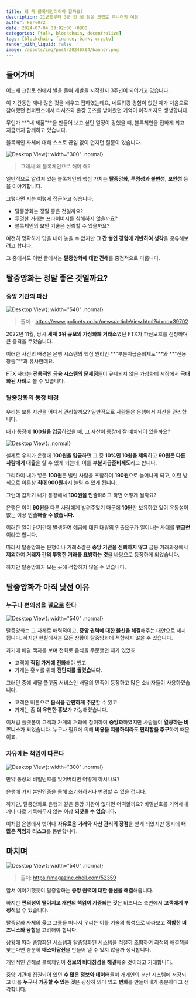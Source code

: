 ```yaml
---
title: 왜 꼭 블록체인이어야 할까요?
description: 21년도부터 3년 간 몸 담은 크립토 주니어의 여담
author: Ferv0r2
date: 2024-07-04 03:02:00 +0900
categories: [talk, blockchain, decentralize]
tags: [blockchain, finance, bank, crypto]
render_with_liquid: false
image: /assets/img/post/20240704/banner.png
---
```


## 들어가며

어느새 크립토 씬에서 발을 들여 개발을 시작한지 3주년이 되어가고 있습니다.

이 기간동안 꽤나 많은 것을 배우고 접하였는데요, 네트워킹 경험이 없던 제가 처음으로 참여했던 컨퍼런스에서 티셔츠와 온갖 굿즈를 받아왔던 기억이 아직까지도 생생합니다.

무언가 **"내 제품"**을 만들어 보고 싶던 열정이 강했을 때, 블록체인을 접하게 되고 지금까지 함께하고 있습니다.

블록체인 자체에 대해 스스로 끊임 없이 던지던 질문이 있습니다.

![Desktop View](/assets/img/post/20240704/suspect.jpg){: width="300" .normal}

> 그래서 왜 블록체인으로 해야 해?

일반적으로 알려져 있는 블록체인의 핵심 가치는 **탈중앙화**, **투명성과 불변성**, **보안성** 등을 이야기합니다.

그렇다면 저는 이렇게 접근하고 싶습니다.

- 탈중앙화는 정말 좋은 것일까요?
- 투명한 거래는 프라이버시를 침해하지 않을까요?
- 블록체인의 보안 기술은 신뢰할 수 있을까요?

여전히 명확하게 답을 내어 놓을 수 없지만 **그 간 쌓인 경험에 기반하여 생각**을 공유해보려고 합니다.

그 중에서도 이번 글에서는 **탈중앙화에 대한 견해**를 중점적으로 다룹니다.

## 탈중앙화는 정말 좋은 것일까요?

### 중앙 기관의 파산

![Desktop View](/assets/img/post/20240704/ftx.jpg){: width="540" .normal}

> 출처 - https://www.policetv.co.kr/news/articleView.html?idxno=39702

2022년 11월, 당시 **세계 3위 규모의 가상화폐 거래소**였던 FTX가 파산보호를 신청하며 큰 충격을 주었습니다.

이러한 사건의 배경은 은행 시스템의 핵심 원리인 **"부분지급준비제도"**와 **"신용창출"**과 유사한데요.

FTX 사태는 **전통적인 금융 시스템의 문제점**들이 규제되지 않은 가상화폐 시장에서 **극대화된 사례**로 볼 수 있습니다.

### 탈중앙화의 등장 배경

우리는 보통 자산을 어디서 관리할까요? 일반적으로 사람들은 은행에서 자산을 관리합니다.

내가 통장에 **100원을 입금**하였을 때, 그 자산이 통장에 잘 예치되어 있을까요?

![Desktop View](/assets/img/post/20240704/explain.png){: .normal}

실제로 우리가 은행에 **100원을 입금**하면 그 중 **10%인 10원을 제외**하고 **90원은 다른 사람에게 대출**을 할 수 있게 되는데, 이를 **부분지급준비제도**라고 합니다.

그리하여 내가 넣은 **100원**은 빌린 사람을 포함하여 **190원**으로 늘어나게 되고, 이런 방식으로 이론상 **최대 900원**까지 늘릴 수 있게 됩니다.

그런데 갑자기 내가 통장에서 **100원을 인출**하려고 하면 어떻게 될까요?

은행은 이미 **90원**을 다른 사람에게 빌려주었기 때문에 **10원**만 보유하고 있어 유동성이 없는 이상 **인출해줄 수 없습니다.**

이러한 일이 단기간에 발생하여 예금에 대한 대량의 인출요구가 일어나는 사태를 **뱅크런**이라고 합니다.

따라서 탈중앙화는 은행이나 거래소같은 **중앙 기관을 신뢰하지 않고** 금융 거래과정에서 **제외**하여 **거래자 간의 투명한 거래를 표방하는 것**을 바탕으로 등장하게 되었습니다.

하지만 탈중앙화가 모든 곳에 적합하지 않을 수 있습니다.

## 탈중앙화가 아직 낯선 이유

### 누구나 편의성을 필요로 한다

![Desktop View](/assets/img/post/20240704/leader.webp){: width="540" .normal}

탈중앙화는 그 자체로 매력적이고, **중앙 권력에 대한 불신을 해결**해주는 대안으로 제시됩니다. 하지만 현실에서는 모든 상황이 탈중앙화에 적합하지 않을 수 있습니다.

과거에 배달 책자를 보며 전화로 음식을 주문했던 때가 있었죠.

- 고객이 **직접 가게에 전화**해야 했고
- 가게는 홍보를 위해 **전단지를 돌렸습니다.**

그러던 중에 배달 플랫폼 서비스인 배달의 민족이 등장하고 많은 소비자들이 사용하였습니다.

- 고객은 버튼으로 **음식을 간편하게 주문**할 수 있고
- 가게는 좀 **더 유연한 홍보**가 가능해졌습니다.

이처럼 플랫폼이 고객과 가게의 거래에 참여하여 **중앙화**하였지만 사람들이 **열광하는 비즈니스**가 되었습니다. 누구나 필요에 의해 **비용을 지불하더라도 편리함을 추구**하기 때문이죠.

### 자유에는 책임이 따른다

![Desktop View](/assets/img/post/20240704/jail.png){: width="300" .normal}

만약 통장의 비밀번호를 잊어버리면 어떻게 하시나요?

은행에 가서 본인인증을 통해 초기화하거나 변경할 수 있을 겁니다.

하지만, 탈중앙화로 은행과 같은 중앙 기관이 없다면 어떡할까요? 비밀번호를 기억해내거나 따로 기록해두지 않는 이상 **되찾을 수 없습니다.**

이처럼 은행에서 벗어나 **자유로운 거래와 자산 관리의 장점**을 얻게 되었지만 동시에 **더 많은 책임과 리스크**를 동반합니다.

## 마치며

![Desktop View](/assets/img/post/20240704/blockchain.png){: width="540" .normal}

> 출처: https://magazine.cheil.com/52359

앞서 이야기했듯이 탈중앙화는 **중앙 권력에 대한 불신을 해결**해줍니다.

하지만 **편의성이 떨어지고 개인의 책임이 가중되는 것**은 비즈니스 측면에서 **고객에게 부정적**일 수 있습니다.

탈중앙화 자체의 옳고 그름을 떠나서 우리는 이를 기술의 특성으로 바라보고 **적합한 비즈니스와 융합**을 고려해야 합니다.

상황에 따라 중앙화된 시스템과 탈중앙화된 시스템을 적절히 조합하여 최적의 해결책을 찾는다면 충분히 **매스어답션**을 만들어 낼 수 있지 않을까 생각합니다.

개인적인 견해로 블록체인이 **정보의 비대칭성을 해결**해줄 것이라고 기대합니다.

중앙 기관에 집권되어 있던 **수 많은 정보와 데이터**들이 개개인의 분산 시스템에 저장되고 이를 **누구나 가공할 수 있는 것**은 굉장히 의미 있고 **변화**를 만들어내기 충분하다고 생각합니다.
